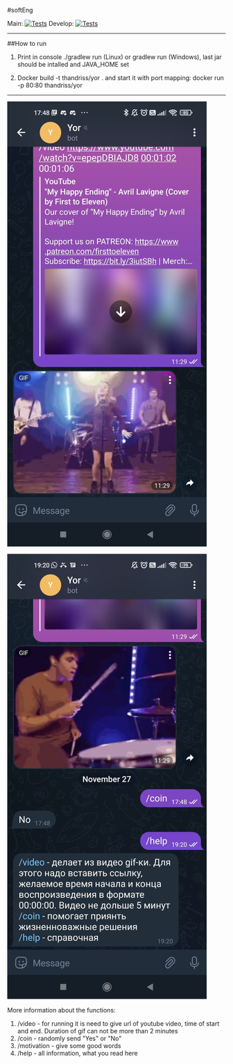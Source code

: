 #softEng

Main:
[![Tests](https://github.com/Thandriss/softEng/actions/workflows/gradle-tests.yml/badge.svg?branch=main)](https://github.com/Thandriss/softEng/actions/workflows/gradle-tests.yml)
Develop:
[![Tests](https://github.com/Thandriss/softEng/actions/workflows/gradle-tests.yml/badge.svg?branch=develop)](https://github.com/Thandriss/softEng/actions/workflows/gradle-tests.yml)
___
##How to run 
1. Print in console ./gradlew run (Linux) or gradlew run (Windows), last jar should be intalled and JAVA_HOME set

2. Docker build -t thandriss/yor . and start it with port mapping: docker run -p 80:80 thandriss/yor

---

![подпись](/src/main/resources/28jhDqRmnDoXdNbwfiso153IiU6V4B_Az4aYK4iPgza64ZVOwj0p2XGskDV7YjX7tiA7Qv4INNH9Ke-nS-M6FWBc.jpg)

![подпись](/src/main/resources/wqNh9QhAKcYLRjOIwBLcnFk3NnormK0mL-kLTzTc-wmO0FQzmhmvNno9DjmDBomBzOV2gpKf7h3c2MgbuRfxQu8k.jpg)

More information about the functions:
1. /video - for running it is need to give url of youtube video, time of start and end. Duration of gif can not be more than 2 minutes
2. /coin - randomly send "Yes" or "No"
3. /motivation - give some good words
4. /help - all information, what you read here

